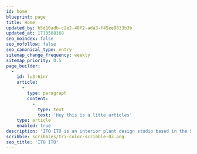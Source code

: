 ```yaml
---
id: home
blueprint: page
title: Home
updated_by: b5d10adb-c2e2-48f2-ada3-f45ee9633b3b
updated_at: 1713508168
seo_noindex: false
seo_nofollow: false
seo_canonical_type: entry
sitemap_change_frequency: weekly
sitemap_priority: 0.5
page_builder:
  -
    id: lu3r6inr
    article:
      -
        type: paragraph
        content:
          -
            type: text
            text: 'Hey this is a litte articles'
    type: article
    enabled: true
description: 'ITO ITO is an interior plant design studio based in the San Francisco Bay Area. Led by Candace Silvey, ITO ITO plans and implements site-specific environments that enhance the human experience. Over [x] years the studio has collaborated with architects, interior designers and independent artists and craftspeople to realize projects for residential, commercial and hospitality spaces.'
scribble: scribbles/tri-color-scribble-03.png
seo_title: 'ITO ITO'
---
```

